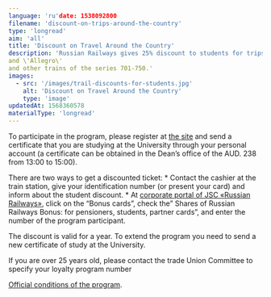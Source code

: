 ```yaml
---
language: 'ru'date: 1538092800
filename: 'discount-on-trips-around-the-country'
type: 'longread'
aim: 'all'
title: 'Discount on Travel Around the Country'
description: 'Russian Railways gives 25% discount to students for trips around the country'lead: 'The student program is valid for travel in wagons of the type of compartment (those that belong to JSC \'FPC\'). And also \'Sapsan\'
and \'Allegro\'
and other trains of the series 701-750.'
images:
  - src: '/images/trail-discounts-for-students.jpg'
    alt: 'Discount on Travel Around the Country'
    type: 'image'
updatedAt: 1568360578
materialType: 'longread'
---
```

To participate in the program, please register at [the site](https://rzd-bonus.ru/registration.html) and send a certificate that you are studying at the University through your personal account (a certificate can be obtained in the Dean’s office of the AUD. 238 from 13:00 to 15:00).

There are two ways to get a discounted ticket: \* Contact the cashier at the train station, give your identification number (or present your card) and inform about the student discount. \* At [corporate portal of JSC «Russian Railways»](http://pass.rzd.ru/), click on the “Bonus cards”, check the” Shares of Russian Railways Bonus: for pensioners, students, partner cards”, and enter the number of the program participant.

The discount is valid for a year. To extend the program you need to send a new certificate of study at the University.

If you are over 25 years old, please contact the trade Union Committee to specify your loyalty program number

[Official conditions of the program](https://rzd-bonus.ru/student.html).
